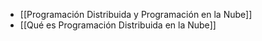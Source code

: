 
- [[Programación Distribuida y Programación en la Nube]]
- [[Qué es Programación Distribuida en la Nube]]

